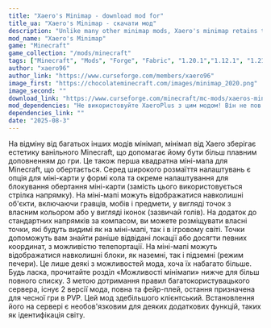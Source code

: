 ```yaml
---
title: "Xaero's Minimap - download mod for"
title_ua: "Xaero's Minimap - скачати мод"
description: "Unlike many other minimap mods, Xaero's minimap retains the aesthetics of vanilla Minecraft, helping it to be a more seamless addition to the game. It is also the first square minimap for Minecraft that rotates."
mod_name: "Xaero's Minimap"
game: "Minecraft"
game_collection: "/mods/minecraft"
tags: ["Minecraft", "Mods", "Forge", "Fabric", "1.20.1","1.12.1", "1.21.1", "1.21.3", "1.21.4", "1.21.5"]
author: "xaero96"
author_link: "https://www.curseforge.com/members/xaero96"
image_first: "https://chocolateminecraft.com/images/minimap_2020.png"
image_second: ""
download_link: "https://www.curseforge.com/minecraft/mc-mods/xaeros-minimap/files/all?page=1&amp;pageSize=20"
mod_dependencies: "Не використовуйте XaeroPlus з цим модом! Він не пов'язаний зі мною і викликає критичні не відстежувані помилки/збої. Він також, як стверджується, пов'язаний з групою, яка займається зловмисними діями на серверах, що може поставити під загрозу ваші серверні збірки."
dependencies_link: ""
date: "2025-08-3"
---
```


На відміну від багатьох інших модів мінімап, мінімап від Xaero зберігає естетику ванільного Minecraft, що допомагає йому бути більш плавним доповненням до гри. Це також перша квадратна міні-мапа для Minecraft, що обертається. Серед широкого розмаїття налаштувань є опція для міні-карти у формі кола та окреме налаштування для блокування обертання міні-карти (замість цього використовується стрілка напрямку). На міні-мапі можуть відображатися навколишні об'єкти, включаючи гравців, мобів і предмети, у вигляді точок з власним кольором або у вигляді іконок (зазвичай голів). На додаток до стандартних напрямків за компасом, ви можете розміщувати власні точки, які будуть видимі як на міні-мапі, так і в ігровому світі. Точки допоможуть вам знайти раніше відвідані локації або досягти певних координат, з можливістю телепортації. На міні-мапі можуть відображатися навколишні блоки, як наземні, так і підземні (режим печери). Це лише деякі з можливостей мода, хоча їх набагато більше. Будь ласка, прочитайте розділ «Можливості мінімапи» нижче для більш повного списку. З метою дотримання правил багатокористувацького сервера, існує 2 версії мода, повна та фейр-плей, остання призначена для чесної гри в PVP. Цей мод здебільшого клієнтський. Встановлення його на сервері є необов'язковим для деяких додаткових функцій, таких як ідентифікація світу.